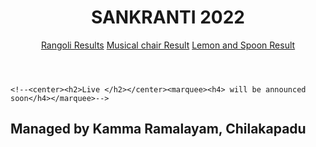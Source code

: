 <head>	<meta charset="UTF-8">	<title><center>SANKRANTI 2022</center></title>	<link rel="stylesheet" href="hw1.css"></head> <body>	<header>	<center>	<h1>SANKRANTI 2022</h1>	</center>	<nav>		
<a href="https://chhvap.github.io/sankranti/results.html">Rangoli Results</a>	
<a href="https://chhvap.github.io/sankranti/mcresults.html">Musical chair Result</a>
<a href="https://chhvap.github.io/sankranti/lsresult.html">Lemon and Spoon Result</a>
	<!--	<a href="https://www.dream11.com/cricket/leagues/VIVO+IPL/1828/33317?invCode=19jqr8rget4c8-&source=dream11">RCB vs MI</a>			<a href="https://forms.gle/iNTuaGbmmnDQzx57A">Picks</a>			<a href="orangeca.html" target="_blank">Orange cap</a>
	<a href="purpleca.html" target="_blank">purple cap</a>
	<a href="walle.html" target="_blank">wallet balance</a>-->
</nav>	</header>		<main>

 	<!--<center><h2>Live </h2></center><marquee><h4> will be announced soon</h4></marquee>-->
<!--iframe src="https://www.iplt20.com/match/2021/38" height="500" title="W3Schools Free Online Web Tutorials"></iframe>
 <h2><img src="ceo.jpg" alt="points" background-color="yellow" height="200" width="200"/><br>OUR CEO</h2><body style="background-color:yellow;">
 
  <h2><img src="logo.png" alt="points" background-color="yellow" height="50" width="50"/>Managed by Kamma Ramalayam, Chilakapadu </h2><body style="background-color:yellow;">-->
<H2>Managed by Kamma Ramalayam, Chilakapadu </h2>
 <!--This is comment-->
